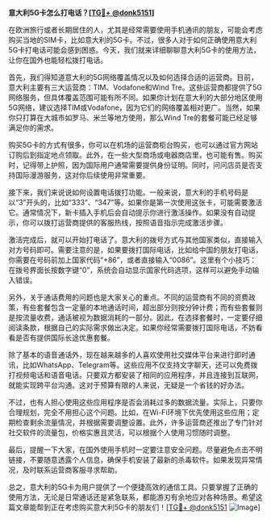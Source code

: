 **意大利5G卡怎么打电话？[[TG💪+ @donk5151](https://t.me/s/donk5151)]**

在欧洲旅行或者长期居住的人，尤其是经常需要使用手机通讯的朋友，可能会考虑购买当地的SIM卡，比如意大利的5G卡。不过，很多人对于如何正确使用意大利5G卡打电话可能会感到困惑。今天，我们就来详细聊聊意大利5G卡的使用方法，让你在国外也能轻松拨打电话。

首先，我们得知道意大利的5G网络覆盖情况以及如何选择合适的运营商。目前，意大利主要有三大运营商：TIM、Vodafone和Wind Tre。这些运营商都提供了5G网络服务，但具体覆盖范围可能有所不同。如果你计划在意大利的大部分地区使用5G网络，建议选择TIM或Vodafone，因为它们的网络覆盖相对更广。当然，如果你只打算在大城市如罗马、米兰等地方使用，那么Wind Tre的套餐可能已经足够满足你的需求。

购买5G卡的方式有很多，你可以在机场的运营商柜台购买，也可以通过官方网站订购后到指定地点领取。此外，在一些大型商场或电器商店里，也可能有售。购买时，记得带上护照，因为国际用户通常需要提供身份证明。同时，问问店员是否支持国际漫游服务，这对你后续使用非常重要。

接下来，我们来说说如何设置电话拨打功能。一般来说，意大利的手机号码是以“3”开头的，比如“333”、“347”等。如果你是第一次使用这张卡，可能需要激活它。通常情况下，新卡插入手机后会自动提示你进行激活操作。如果没有自动提示，你可以拨打运营商提供的客服热线，按照语音指示完成激活步骤。

激活完成后，就可以开始打电话了。意大利的拨号方式与其他国家类似，直接输入对方号码即可。需要注意的是，如果要拨打国际电话，比如给中国的朋友打电话，你需要在号码前加上国家代码“+86”，或者直接输入“0086”。这里有个小技巧：在拨号界面长按数字键“0”，系统会自动显示国家代码选项，这样可以避免手动输入错误。

另外，关于通话费用的问题也是大家关心的重点。不同的运营商有不同的资费政策，有些套餐包含一定量的本地通话时间，超出部分则按分钟计费；而有些套餐则是按流量收费，通话被视为数据消耗的一部分。因此，在选择套餐时，一定要仔细阅读条款，根据自己的实际需求做出决定。如果你经常需要拨打国际电话，不妨看看是否有提供国际长途优惠套餐。

除了基本的语音通话外，现在越来越多的人喜欢使用社交媒体平台来进行即时通讯，比如WhatsApp、Telegram等。这些应用不仅支持文字聊天，还可以免费拨打视频电话和语音电话。只要双方都安装了相同的应用程序，并且连接到互联网，就能实现跨平台沟通。这对于预算有限的人来说，无疑是一个省钱的好办法。

不过，也有人担心使用这些应用程序是否会消耗过多的数据流量。实际上，只要你合理规划，完全不用担心这个问题。比如，在Wi-Fi环境下优先使用这些应用；定期检查剩余流量情况，并根据需要调整设置。此外，许多运营商还推出了专门针对社交软件的流量包，价格实惠且灵活，可以根据个人使用习惯随时调整。

最后，提醒一下大家，在国外使用手机时一定要注意安全问题。尽量避免点击不明链接，不要随意透露个人信息，确保手机安装了最新的杀毒软件。如果发现异常情况，及时联系运营商客服寻求帮助。

总之，意大利的5G卡为用户提供了一个便捷高效的通信工具。只要掌握了正确的使用方法，无论是日常通话还是紧急联系，都能游刃有余地应对各种场景。希望这篇文章能帮到正在考虑购买意大利5G卡的朋友们！[[TG💪+ @donk5151](https://t.me/s/donk5151) ![Image](https://i.postimg.cc/rwNCRYN7/Snipaste-2025-04-30-17-27-05.png)]